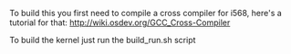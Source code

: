 To build this you first need to compile a cross compiler for i568, here's a tutorial for that: http://wiki.osdev.org/GCC_Cross-Compiler

To build the kernel just run the build_run.sh script
